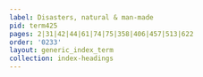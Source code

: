 ```yaml
---
label: Disasters, natural & man-made
pid: term425
pages: 2|31|42|44|61|74|75|358|406|457|513|622
order: '0233'
layout: generic_index_term
collection: index-headings
---
```

